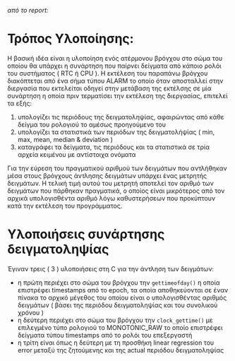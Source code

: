 *από το report:*

# Τρόπος Υλοποίησης:
Η βασική ιδέα είναι η υλοποίηση ενός ατέρμονου βρόγχου στο σώμα του οποίου θα
υπάρχει η συνάρτηση που παίρνει δείγματα από κάποιο ρολόι του συστήματος ( RTC ή
CPU ).
Η εκτέλεση του παραπάνω βρόγχου διακόπτεται από ένα σήμα τύπου ALARM το οποίο
όταν αποσταλλεί στην διεργασία που εκτελείται οδηγεί στην μετάβαση της εκτέλσης
σε μία συνάρτηση η οποία πριν τερματίσει την εκτέλεση της διεργασίας, επιτελεί τα
εξής:
1. υπολογίζει τις περιόδους της δειγματοληψίας, αφαιρώντας από κάθε δείγμα του
ρολογιού το αμέσως προηγούμενο του
2. υπολογίζει τα στατιστικά των περιόδων της δειγματολήψίας ( min, max, mean,
median & deviation )
3. καταγράφει τα δείγματα, τις περιόδους και τα στατιστικά σε τρία αρχεία
κειμένου με αντίστοιχα ονόματα

Για την εύρεση του πραγματικού αριθμού των δειγμάτων που αντλήθηκαν μέσα στους
βρόγχους άντλησης δειγμάτων υπάρχει ένας μετρητής δειγμάτων. Η τελική τιμή αυτού
του μετρητή αποτελεί τον αριθμό των δειγμάτων που πάρθηκαν πραγματικά, ο οποίος
είναι μικρότερος από τον αρχικά υπολογισθέντα αριθμό λόγω καθυστερήσεων που
προκύπτουν κατά την εκτέλεση του προγράμματος.

# Υλοποιήσεις συνάρτησης δειγματοληψίας
Έγιναν τρεις ( 3 ) υλοποιήσεις στη C για την άντληση των δειγμάτων:
- η πρώτη περιέχει στο σώμα του βρόγχου την `gettimeofday()` η οποία
επιστρέφει timestamps από το epoch, τα οποία αποθηκεύονται σε έναν πίνακα το
αρχικό μέγεθος του οποίου είναι ο υπολογισθέντας αριθμός δειγμάτων ( βάσει
της περιόδου δειγματοληψίας και του συνολικού χρόνου )
- η δεύτερη περιέχει στο σώμα του βρόγχου την `clock_gettime()` με
επιλεγμένο τύπο ρολογιού το MONOTONIC_RAW το οποίο επιστρέφει δείγματα
τύπου timestamps από το ρολόι του επεξεργαστή
- η τρίτη είναι όπως η δεύτερη με τη προσθήκη linear regression του error μεταξύ
της ζητούμενης και της actual περιόδου δειγματοληψίας
